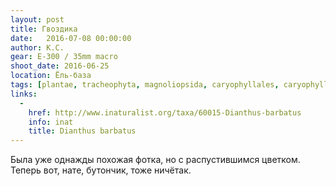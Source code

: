 ```yaml
---
layout: post
title: Гвоздика
date:   2016-07-08 00:00:00
author: К.С.
gear: E-300 / 35mm macro
shoot_date: 2016-06-25
location: Ёль-база
tags: [plantae, tracheophyta, magnoliopsida, caryophyllales, caryophyllaceae, dianthus, dianthus barbatus]
links:
  -
    href: http://www.inaturalist.org/taxa/60015-Dianthus-barbatus
    info: inat
    title: Dianthus barbatus
---
```


Была уже однажды похожая фотка, но с распустившимся цветком. Теперь вот, нате, бутончик, тоже ничётак.
